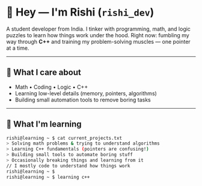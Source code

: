 # 👋 Hey — I'm **Rishi** (`rishi_dev`)
A student developer from India. I tinker with programming, math, and logic puzzles to learn how things work under the hood. Right now: fumbling my way through **C++** and training my problem-solving muscles — one pointer at a time.

---

## 🔭 What I care about
- Math • Coding • Logic • C++  
- Learning low-level details (memory, pointers, algorithms)  
- Building small automation tools to remove boring tasks

---

## 🧠 What I'm learning
```bash
rishi@learning ~ $ cat current_projects.txt
> Solving math problems & trying to understand algorithms
> Learning C++ fundamentals (pointers are confusing!)
> Building small tools to automate boring stuff
> Occasionally breaking things and learning from it
// I mostly code to understand how things work
rishi@learning ~ $ 
rishi@learning ~ $ learning c++
